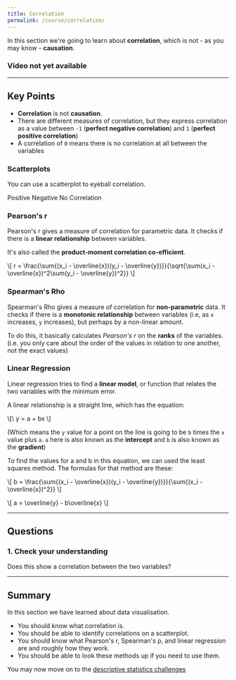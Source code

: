 ```yaml
---
title: Correlation
permalink: /course/correlation/
---
```


In this section we're going to learn about **correlation**, which is not - as you may know - **causation**.

### Video not yet available

---

<script src="https://cdn.plot.ly/plotly-latest.min.js"></script>
<script src="https://polyfill.io/v3/polyfill.min.js?features=es6"></script>
<script id="MathJax-script" src="https://cdn.jsdelivr.net/npm/mathjax@3/es5/tex-mml-chtml.js"></script>

## Key Points

* **Correlation** is not **causation**.
* There are different measures of correlation, but they express correlation as a value between `-1` (**perfect negative correlation**) and `1` (**perfect positive correlation**)
* A correlation of `0` means there is no correlation at all between the variables

### Scatterplots

You can use a scatterplot to eyeball correlation.

<div id="scatter"></div>

<a class="btn btn-primary" type="submit" onClick="regenerate('positive')">Positive</a> <a class="btn btn-primary" type="submit" onClick="regenerate('negative')">Negative</a> <a class="btn btn-primary" type="submit" onClick="regenerate('none')">No Correlation</a>

<script>
regenerate = function(type)
{
    var x = new Array(100);
    var y = new Array(100);
    var g = Math.random();
    var r = Math.random()*3;
    for (let i=0;i<100;i++)
    {
        x[i] = Math.random()*10 - 5;
        if (type === "positive")
            y[i] = g*x[i] + (Math.random()*r)-r/2;
        else if (type === "negative")
            y[i] = -g*x[i] + (Math.random()*-r)+r/2;
        else if (type === "none")
            y[i] = Math.random()*10 - 5;
    }

    var trace1 = {
    x: x,
    y: y,
    mode: 'markers',
    type: 'scatter'
    };

    var data = [trace1];

    Plotly.newPlot('scatter', data);
}
regenerate("positive");

</script>

### Pearson's r

Pearson's r gives a measure of correlation for parametric data. It checks if there is a **linear relationship** between variables.

It's also called the **product-moment correlation co-efficient**.

<p class="math">\[ r = \frac{\sum{(x_i - \overline{x})(y_i - \overline{y})}}{\sqrt{\sum(x_i - \overline{x})^2\sum(y_i - \overline{y})^2}} \]</p>

### Spearman's Rho

Spearman's Rho gives a measure of correlation for **non-parametric** data. It checks if there is a **monotonic relationship** between variables (i.e, as `x` increases, `y` increases), but perhaps by a non-linear amount.

To do this, it basically calculates _Pearson's r_ on the **ranks** of the variables. (i.e. you only care about the order of the values in relation to one another, not the exact values)

### Linear Regression

Linear regression tries to find a **linear model**, or function that relates the two variables with the minimum error.

A linear relationship is a straight line, which has the equation:

<p class="math">\[\ y = a + bx \]</p>

(Which means the `y` value for a point on the line is going to be `b` times the `x` value plus `a`. `a` here is also known as the **intercept** and `b` is also known as the **gradient**)

To find the values for a and b in this equation, we can used the least squares method. The formulas for that method are these:

<p class="math">\[ b = \frac{\sum{(x_i - \overline{x})(y_i - \overline{y})}}{\sum{(x_i - \overline{x})^2}} \]</p>

<p class="math">\[ a = \overline{y} - b\overline{x} \]</p>


---

## Questions

### 1. Check your understanding

Does this show a correlation between the two variables?

---

## Summary

In this section we have learned about data visualisation.

* You should know what correlation is.
* You should be able to identify correlations on a scatterplot.
* You should know what Pearson's r, Spearman's ρ, and linear regression are and roughly how they work.
* You should be able to look these methods up if you need to use them.

You may now move on to the [descriptive statistics challenges](../descriptive-statistics-challenges/)